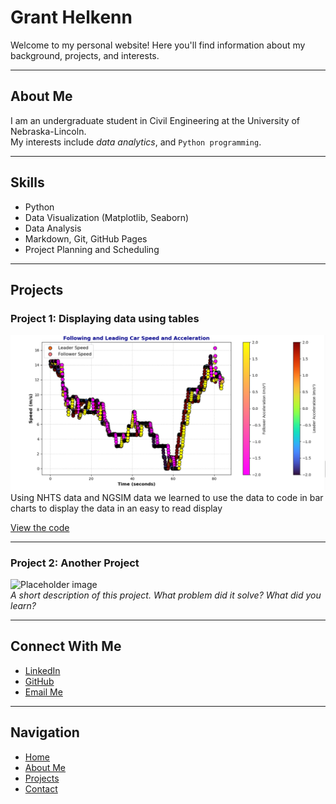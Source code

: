 # Grant Helkenn

Welcome to my personal website! Here you'll find information about my background, projects, and interests.

---

## About Me

I am an undergraduate student in Civil Engineering at the University of Nebraska-Lincoln.  
My interests include *data analytics*, and `Python programming`.

---

## Skills

- Python  
- Data Visualization (Matplotlib, Seaborn)  
- Data Analysis  
- Markdown, Git, GitHub Pages
- Project Planning and Scheduling

---

## Projects

### Project 1: Displaying data using tables
![Project Chart](Project_3.png)  
Using NHTS data and NGSIM data we learned to use the data to code in bar charts to display the data in an easy to read display

[View the code](https://github.com/GrantHelkenn/CIVE202_Spring_2025_Project3_PythonCode.ipynb)

---

### Project 2: Another Project
![Placeholder image](images/project2.jpg)  
*A short description of this project. What problem did it solve? What did you learn?*

---

## Connect With Me

- [LinkedIn](https://www.linkedin.com/in/yourprofile)  
- [GitHub](https://github.com/yourusername)  
- [Email Me](mailto:yourname@university.edu)

---

## Navigation

- [Home](index.md)  
- [About Me](about.md)  
- [Projects](projects.md)  
- [Contact](contact.md)
